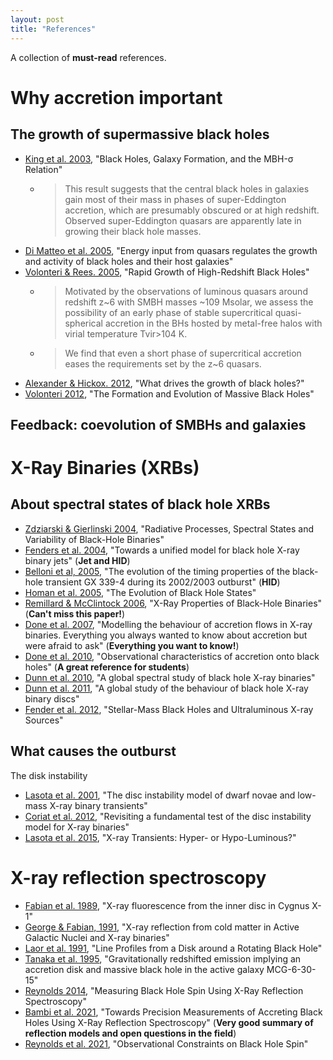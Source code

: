```yaml
---
layout: post
title: "References"
---
```


A collection of **must-read** references.

# Why accretion important

## The growth of supermassive black holes

- [King et al. 2003](https://ui.adsabs.harvard.edu/abs/2003ApJ...596L..27K/abstract), "Black Holes, Galaxy Formation, and the MBH-σ Relation"
  - > This result suggests that the central black holes in galaxies gain most of their mass in phases of super-Eddington accretion, which are presumably obscured or at high redshift. Observed super-Eddington quasars are apparently late in growing their black hole masses.
- [Di Matteo et al. 2005](https://ui.adsabs.harvard.edu/abs/2005Natur.433..604D/abstract), "Energy input from quasars regulates the growth and activity of black holes and their host galaxies"
- [Volonteri & Rees. 2005](https://ui.adsabs.harvard.edu/abs/2005ApJ...633..624V/abstract), "Rapid Growth of High-Redshift Black Holes"
  - > Motivated by the observations of luminous quasars around redshift z~6 with SMBH masses ~109 Msolar, we assess the possibility of an early phase of stable supercritical quasi-spherical accretion in the BHs hosted by metal-free halos with virial temperature Tvir>104 K.
  - > We find that even a short phase of supercritical accretion eases the requirements set by the z~6 quasars.
- [Alexander & Hickox. 2012](https://ui.adsabs.harvard.edu/abs/2012NewAR..56...93A/abstract), "What drives the growth of black holes?"
- [Volonteri 2012](https://ui.adsabs.harvard.edu/abs/2012Sci...337..544V/abstract), "The Formation and Evolution of Massive Black Holes"

## Feedback: coevolution of SMBHs and galaxies

# X-Ray Binaries (XRBs)

## About spectral states of black hole XRBs

- [Zdziarski & Gierlinski 2004](https://ui.adsabs.harvard.edu/abs/2004PThPS.155...99Z/abstract), "Radiative Processes, Spectral States and Variability of Black-Hole Binaries"
- [Fenders et al. 2004](https://ui.adsabs.harvard.edu/abs/2004MNRAS.355.1105F/abstract), "Towards a unified model for black hole X-ray binary jets" (**Jet and HID**)
- [Belloni et al, 2005](https://ui.adsabs.harvard.edu/abs/2005A%26A...440..207B/abstract), "The evolution of the timing properties of the black-hole transient GX 339-4 during its 2002/2003 outburst" (**HID**)
- [Homan et al. 2005](https://ui.adsabs.harvard.edu/abs/2005Ap%26SS.300..107H/abstract), "The Evolution of Black Hole States"
- [Remillard & McClintock 2006](https://ui.adsabs.harvard.edu/abs/2006ARA&A..44...49R), "X-Ray Properties of Black-Hole Binaries" (**Can't miss this paper!**)
- [Done et al. 2007](https://ui.adsabs.harvard.edu/abs/2007A%26ARv..15....1D/abstract), "Modelling the behaviour of accretion flows in X-ray binaries. Everything you always wanted to know about accretion but were afraid to ask" (**Everything you want to know!**)
- [Done et al. 2010](https://ui.adsabs.harvard.edu/abs/2010arXiv1008.2287D/abstract), "Observational characteristics of accretion onto black holes" (**A great reference for students**)
- [Dunn et al. 2010](https://ui.adsabs.harvard.edu/abs/2010MNRAS.403...61D/abstract), "A global spectral study of black hole X-ray binaries"
- [Dunn et al. 2011](https://ui.adsabs.harvard.edu/abs/2011MNRAS.411..337D/abstract), "A global study of the behaviour of black hole X-ray binary discs"
- [Fender et al. 2012](https://ui.adsabs.harvard.edu/abs/2012Sci...337..540F/abstract), "Stellar-Mass Black Holes and Ultraluminous X-ray Sources"

## What causes the outburst

The disk instability

- [Lasota et al. 2001](https://ui.adsabs.harvard.edu/abs/2001NewAR..45..449L/abstract), "The disc instability model of dwarf novae and low-mass X-ray binary transients"
- [Coriat et al. 2012](https://ui.adsabs.harvard.edu/abs/2012MNRAS.424.1991C/abstract), "Revisiting a fundamental test of the disc instability model for X-ray binaries"
- [Lasota et al. 2015](https://ui.adsabs.harvard.edu/abs/2015ApJ...801L...4L/abstract), "X-ray Transients: Hyper- or Hypo-Luminous?"

# X-ray reflection spectroscopy

- [Fabian et al. 1989](https://ui.adsabs.harvard.edu/abs/1989MNRAS.238..729F/abstract), "X-ray fluorescence from the inner disc in Cygnus X-1"
- [George & Fabian, 1991](https://ui.adsabs.harvard.edu/abs/1991MNRAS.249..352G/abstract), "X-ray reflection from cold matter in Active Galactic Nuclei and X-ray binaries"
- [Laor et al. 1991](https://ui.adsabs.harvard.edu/abs/1991ApJ...376...90L/abstract), "Line Profiles from a Disk around a Rotating Black Hole"
- [Tanaka et al. 1995](https://ui.adsabs.harvard.edu/abs/1995Natur.375..659T/abstract), "Gravitationally redshifted emission implying an accretion disk and massive black hole in the active galaxy MCG-6-30-15"
- [Reynolds 2014](https://ui.adsabs.harvard.edu/abs/2014SSRv..183..277R/abstract), "Measuring Black Hole Spin Using X-Ray Reflection Spectroscopy"
- [Bambi et al. 2021](https://ui.adsabs.harvard.edu/abs/2021SSRv..217...65B/abstract), "Towards Precision Measurements of Accreting Black Holes Using X-Ray Reflection Spectroscopy" (**Very good summary of reflection models and open questions in the field**)
- [Reynolds et al. 2021](https://ui.adsabs.harvard.edu/abs/2021ARA%26A..59..117R/abstract), "Observational Constraints on Black Hole Spin"
